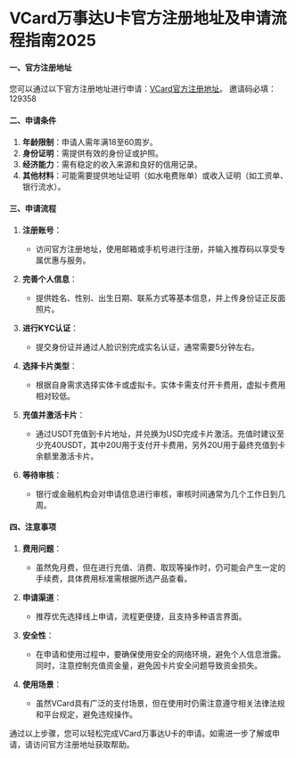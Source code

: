 # VCard万事达U卡官方注册地址及申请流程指南2025

#### 一、官方注册地址
您可以通过以下官方注册地址进行申请：[VCard官方注册地址](https://webapp.51vcard.com/#InviteRegisterPage?inviteCode=129358)。
邀请码必填：129358
#### 二、申请条件
1. **年龄限制**：申请人需年满18至60周岁。
2. **身份证明**：需提供有效的身份证或护照。
3. **经济能力**：需有稳定的收入来源和良好的信用记录。
4. **其他材料**：可能需要提供地址证明（如水电费账单）或收入证明（如工资单、银行流水）。

#### 三、申请流程
1. **注册账号**：
   - 访问官方注册地址，使用邮箱或手机号进行注册，并输入推荐码以享受专属优惠与服务。

2. **完善个人信息**：
   - 提供姓名、性别、出生日期、联系方式等基本信息，并上传身份证正反面照片。

3. **进行KYC认证**：
   - 提交身份证并通过人脸识别完成实名认证，通常需要5分钟左右。

4. **选择卡片类型**：
   - 根据自身需求选择实体卡或虚拟卡。实体卡需支付开卡费用，虚拟卡费用相对较低。

5. **充值并激活卡片**：
   - 通过USDT充值到卡片地址，并兑换为USD完成卡片激活。充值时建议至少充40USDT，其中20U用于支付开卡费用，另外20U用于最终充值到卡余额里激活卡片。

6. **等待审核**：
   - 银行或金融机构会对申请信息进行审核，审核时间通常为几个工作日到几周。

#### 四、注意事项
1. **费用问题**：
   - 虽然免月费，但在进行充值、消费、取现等操作时，仍可能会产生一定的手续费，具体费用标准需根据所选产品查看。

2. **申请渠道**：
   - 推荐优先选择线上申请，流程更便捷，且支持多种语言界面。

3. **安全性**：
   - 在申请和使用过程中，要确保使用安全的网络环境，避免个人信息泄露。同时，注意控制充值资金量，避免因卡片安全问题导致资金损失。

4. **使用场景**：
   - 虽然VCard具有广泛的支付场景，但在使用时仍需注意遵守相关法律法规和平台规定，避免违规操作。

通过以上步骤，您可以轻松完成VCard万事达U卡的申请。如需进一步了解或申请，请访问官方注册地址获取帮助。
